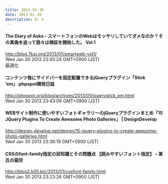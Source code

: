 ```yaml
---
title: 2013-01-30
date: 2013-01-30
description: B! 4
---
```


#### The Diary of Aska - スマートフォンのWebはモッサリしていてダメなのか？その真偽を追って我々は検証を開始した。 Vol.1
http://blog.7kai.org/2013/01/smartweb-vol1/<br>
Wed Jan 30 2013 23:45:24 GMT+0900 (JST)<br>
最適化


#### コンテンツ毎にサイドバーを固定配置できるjQueryプラグイン「Stick ’em」:phpspot開発日誌
http://phpspot.org/blog/archives/2013/01/jquerystick_em.html<br>
Wed Jan 30 2013 23:43:06 GMT+0900 (JST)<br>


#### WEBサイト制作に使いやすいフォトギャラリーのjQueryプラグインまとめ「15 JQuery Plugins To Create Awesome Photo Galleries」 | DesignDevelop
http://design-develop.net/design/15-jquery-plugins-to-create-awesome-photo-galleries.html<br>
Wed Jan 30 2013 23:36:19 GMT+0900 (JST)<br>


#### CSSのfont-family指定の前知識とその問題点 【読みやすいフォント指定】 – 某氏の猫空
http://blog2.k05.biz/2013/01/cssfont-family.html<br>
Wed Jan 30 2013 23:23:26 GMT+0900 (JST)<br>


